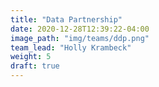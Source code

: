 ```yaml
---
title: "Data Partnership"
date: 2020-12-28T12:39:22-04:00
image_path: "img/teams/ddp.png"
team_lead: "Holly Krambeck"
weight: 5
draft: true
---
```



